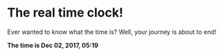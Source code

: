# The real time clock!

Ever wanted to know what the time is? Well, your journey is about to end!

**The time is Dec 02, 2017, 05:19**